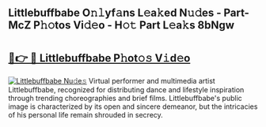## Littlebuffbabe O𝚗𝚕yf𝚊ns L𝚎a𝚔ed N𝚞𝚍es - Part-McZ P𝚑𝚘tos Vi𝚍𝚎o - H𝚘𝚝 Part L𝚎a𝚔s 8bNgw

# <h2><a href="http://kfdyeyk.oniu.top/?m=Littlebuffbabe">🔗👉 🔴 Littlebuffbabe P𝚑ot𝚘𝚜 V𝚒d𝚎o</a></h2>

[![Littlebuffbabe Nu𝚍e𝚜](https://i.imgur.com/0qMVB7G.gif)](http://kfdyeyk.oniu.top/?m=Littlebuffbabe)
Virtual performer and multimedia artist Littlebuffbabe, recognized for distributing dance and lifestyle inspiration through trending choreographies and brief films. Littlebuffbabe's public image is characterized by its open and sincere demeanor, but the intricacies of his personal life remain shrouded in secrecy.  

